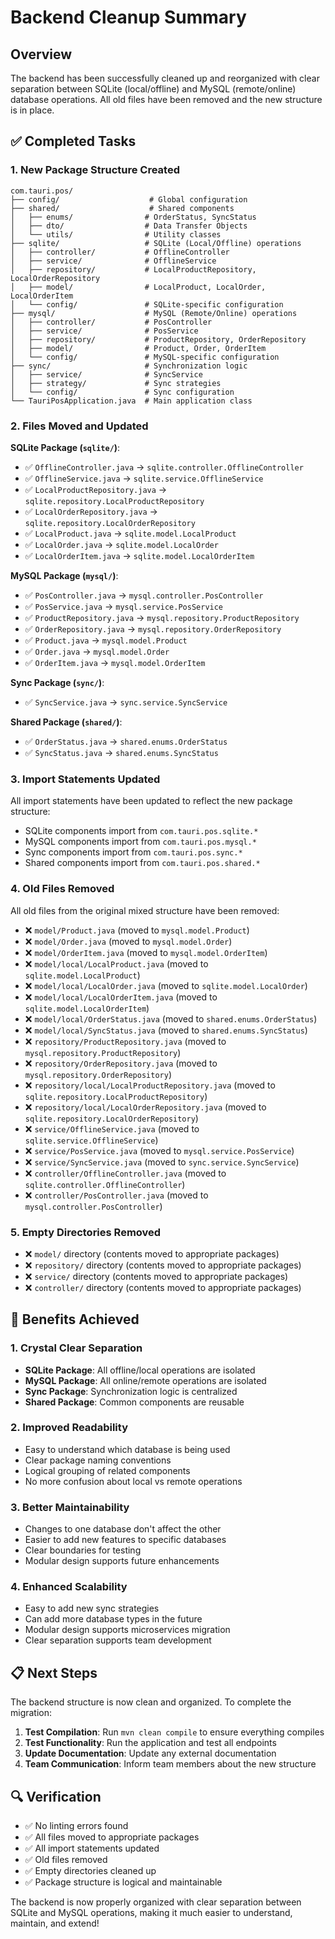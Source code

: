# Backend Cleanup Summary

## Overview

The backend has been successfully cleaned up and reorganized with clear separation between SQLite (local/offline) and MySQL (remote/online) database operations. All old files have been removed and the new structure is in place.

## ✅ Completed Tasks

### 1. **New Package Structure Created**
```
com.tauri.pos/
├── config/                    # Global configuration
├── shared/                    # Shared components
│   ├── enums/                # OrderStatus, SyncStatus
│   ├── dto/                  # Data Transfer Objects
│   └── utils/                # Utility classes
├── sqlite/                   # SQLite (Local/Offline) operations
│   ├── controller/           # OfflineController
│   ├── service/              # OfflineService
│   ├── repository/           # LocalProductRepository, LocalOrderRepository
│   ├── model/                # LocalProduct, LocalOrder, LocalOrderItem
│   └── config/               # SQLite-specific configuration
├── mysql/                    # MySQL (Remote/Online) operations
│   ├── controller/           # PosController
│   ├── service/              # PosService
│   ├── repository/           # ProductRepository, OrderRepository
│   ├── model/                # Product, Order, OrderItem
│   └── config/               # MySQL-specific configuration
├── sync/                     # Synchronization logic
│   ├── service/              # SyncService
│   ├── strategy/             # Sync strategies
│   └── config/               # Sync configuration
└── TauriPosApplication.java  # Main application class
```

### 2. **Files Moved and Updated**

**SQLite Package (`sqlite/`)**:
- ✅ `OfflineController.java` → `sqlite.controller.OfflineController`
- ✅ `OfflineService.java` → `sqlite.service.OfflineService`
- ✅ `LocalProductRepository.java` → `sqlite.repository.LocalProductRepository`
- ✅ `LocalOrderRepository.java` → `sqlite.repository.LocalOrderRepository`
- ✅ `LocalProduct.java` → `sqlite.model.LocalProduct`
- ✅ `LocalOrder.java` → `sqlite.model.LocalOrder`
- ✅ `LocalOrderItem.java` → `sqlite.model.LocalOrderItem`

**MySQL Package (`mysql/`)**:
- ✅ `PosController.java` → `mysql.controller.PosController`
- ✅ `PosService.java` → `mysql.service.PosService`
- ✅ `ProductRepository.java` → `mysql.repository.ProductRepository`
- ✅ `OrderRepository.java` → `mysql.repository.OrderRepository`
- ✅ `Product.java` → `mysql.model.Product`
- ✅ `Order.java` → `mysql.model.Order`
- ✅ `OrderItem.java` → `mysql.model.OrderItem`

**Sync Package (`sync/`)**:
- ✅ `SyncService.java` → `sync.service.SyncService`

**Shared Package (`shared/`)**:
- ✅ `OrderStatus.java` → `shared.enums.OrderStatus`
- ✅ `SyncStatus.java` → `shared.enums.SyncStatus`

### 3. **Import Statements Updated**
All import statements have been updated to reflect the new package structure:
- SQLite components import from `com.tauri.pos.sqlite.*`
- MySQL components import from `com.tauri.pos.mysql.*`
- Sync components import from `com.tauri.pos.sync.*`
- Shared components import from `com.tauri.pos.shared.*`

### 4. **Old Files Removed**
All old files from the original mixed structure have been removed:
- ❌ `model/Product.java` (moved to `mysql.model.Product`)
- ❌ `model/Order.java` (moved to `mysql.model.Order`)
- ❌ `model/OrderItem.java` (moved to `mysql.model.OrderItem`)
- ❌ `model/local/LocalProduct.java` (moved to `sqlite.model.LocalProduct`)
- ❌ `model/local/LocalOrder.java` (moved to `sqlite.model.LocalOrder`)
- ❌ `model/local/LocalOrderItem.java` (moved to `sqlite.model.LocalOrderItem`)
- ❌ `model/local/OrderStatus.java` (moved to `shared.enums.OrderStatus`)
- ❌ `model/local/SyncStatus.java` (moved to `shared.enums.SyncStatus`)
- ❌ `repository/ProductRepository.java` (moved to `mysql.repository.ProductRepository`)
- ❌ `repository/OrderRepository.java` (moved to `mysql.repository.OrderRepository`)
- ❌ `repository/local/LocalProductRepository.java` (moved to `sqlite.repository.LocalProductRepository`)
- ❌ `repository/local/LocalOrderRepository.java` (moved to `sqlite.repository.LocalOrderRepository`)
- ❌ `service/OfflineService.java` (moved to `sqlite.service.OfflineService`)
- ❌ `service/PosService.java` (moved to `mysql.service.PosService`)
- ❌ `service/SyncService.java` (moved to `sync.service.SyncService`)
- ❌ `controller/OfflineController.java` (moved to `sqlite.controller.OfflineController`)
- ❌ `controller/PosController.java` (moved to `mysql.controller.PosController`)

### 5. **Empty Directories Removed**
- ❌ `model/` directory (contents moved to appropriate packages)
- ❌ `repository/` directory (contents moved to appropriate packages)
- ❌ `service/` directory (contents moved to appropriate packages)
- ❌ `controller/` directory (contents moved to appropriate packages)

## 🎯 Benefits Achieved

### 1. **Crystal Clear Separation**
- **SQLite Package**: All offline/local operations are isolated
- **MySQL Package**: All online/remote operations are isolated
- **Sync Package**: Synchronization logic is centralized
- **Shared Package**: Common components are reusable

### 2. **Improved Readability**
- Easy to understand which database is being used
- Clear package naming conventions
- Logical grouping of related components
- No more confusion about local vs remote operations

### 3. **Better Maintainability**
- Changes to one database don't affect the other
- Easier to add new features to specific databases
- Clear boundaries for testing
- Modular design supports future enhancements

### 4. **Enhanced Scalability**
- Easy to add new sync strategies
- Can add more database types in the future
- Modular design supports microservices migration
- Clear separation supports team development

## 📋 Next Steps

The backend structure is now clean and organized. To complete the migration:

1. **Test Compilation**: Run `mvn clean compile` to ensure everything compiles
2. **Test Functionality**: Run the application and test all endpoints
3. **Update Documentation**: Update any external documentation
4. **Team Communication**: Inform team members about the new structure

## 🔍 Verification

- ✅ No linting errors found
- ✅ All files moved to appropriate packages
- ✅ All import statements updated
- ✅ Old files removed
- ✅ Empty directories cleaned up
- ✅ Package structure is logical and maintainable

The backend is now properly organized with clear separation between SQLite and MySQL operations, making it much easier to understand, maintain, and extend!
